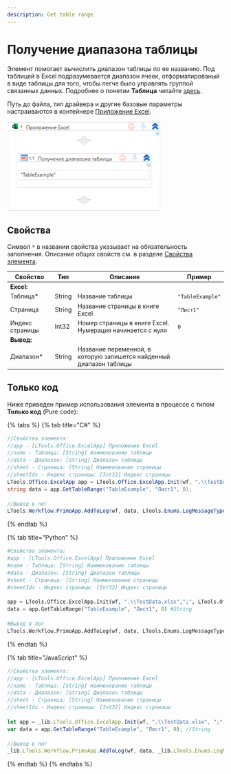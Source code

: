 ```yaml
---
description: Get table range
---
```


# Получение диапазона таблицы

Элемент помогает вычислить диапазон таблицы по ее названию. Под таблицей в Excel подразумевается диапазон ячеек, отформатированый в виде таблицы для того, чтобы легче было управлять группой связанных данных. Подробнее о понятии **Таблица** читайте [здесь](https://support.microsoft.com/ru-ru/office/%D0%BE%D0%B1%D1%89%D0%B8%D0%B5-%D1%81%D0%B2%D0%B5%D0%B4%D0%B5%D0%BD%D0%B8%D1%8F-%D0%BE-%D1%82%D0%B0%D0%B1%D0%BB%D0%B8%D1%86%D0%B0%D1%85-excel-7ab0bb7d-3a9e-4b56-a3c9-6c94334e492c).

Путь до файла, тип драйвера и другие базовые параметры настраиваются в контейнере [Приложение Excel](https://docs.primo-rpa.ru/primo-rpa/g_elements/el_basic/els_excel/el_excel_app).

![](<../../../.gitbook/assets1/WFGetTableRange.png>)


## Свойства
Символ `*` в названии свойства указывает на обязательность заполнения. Описание общих свойств см. в разделе [Свойства элемента](https://docs.primo-rpa.ru/primo-rpa/primo-studio/process/elements#svoistva-elementa).

| Свойство        | Тип    | Описание               | Пример       |
| --------------- | ------ | ---------------------- | ------------ |
| **Excel:**      |        |                        |              |
| Таблица\*       | String | Название таблицы       | `"TableExample"` |
| Страница        | String | Название страницы в книге Excel | `"Лист1"` |
| Индекс страницы | Int32  | Номер страницы в книге Excel. Нумерация начинается с нуля | `0` |
| **Вывод:**      |        |                        |              |
| Диапазон\*      | String | Название переменной, в которую запишется найденный диапазон таблицы |  |

## Только код

Ниже приведен пример использования элемента в процессе с типом **Только код** (Pure code):

{% tabs %}
{% tab title="C#" %}
```csharp
//Свойства элемента:
//app - [LTools.Office.ExcelApp] Приложение Excel
//name - Таблица: [String] Наименование таблицы
//data - Диапазон: [String] Диапазон таблицы
//sheet - Страница: [String] Наименование страницы
//sheetIdx - Индекс страницы: [Int32] Индекс страницы
LTools.Office.ExcelApp app = LTools.Office.ExcelApp.Init(wf, ".\\TestData.xlsx", ";", LTools.Office.Model.InteropTypes.DX);
string data = app.GetTableRange("TableExample", "Лист1", 0);

//Вывод в лог
LTools.Workflow.PrimoApp.AddToLog(wf, data, LTools.Enums.LogMessageType.Info);
```
{% endtab %}

{% tab title="Python" %}
```python
#Свойства элемента:
#app - [LTools.Office.ExcelApp] Приложение Excel
#name - Таблица: [String] Наименование таблицы
#data - Диапазон: [String] Диапазон таблицы
#sheet - Страница: [String] Наименование страницы
#sheetIdx - Индекс страницы: [Int32] Индекс страницы

app = LTools.Office.ExcelApp.Init(wf, ".\\TestData.xlsx",";", LTools.Office.Model.InteropTypes.DX)
data = app.GetTableRange("TableExample", "Лист1", 0) #String

#Вывод в лог
LTools.Workflow.PrimoApp.AddToLog(wf, data, LTools.Enums.LogMessageType.Info)
```
{% endtab %}

{% tab title="JavaScript" %}
```javascript
//Свойства элемента:
//app - [LTools.Office.ExcelApp] Приложение Excel
//name - Таблица: [String] Наименование таблицы
//data - Диапазон: [String] Диапазон таблицы
//sheet - Страница: [String] Наименование страницы
//sheetIdx - Индекс страницы: [Int32] Индекс страницы

let app = _lib.LTools.Office.ExcelApp.Init(wf, ".\\TestData.xlsx", ";", _lib.LTools.Office.Model.InteropTypes.DX);
var data = app.GetTableRange("TableExample", "Лист1", 0); //String

//Вывод в лог
_lib.LTools.Workflow.PrimoApp.AddToLog(wf, data, _lib.LTools.Enums.LogMessageType.Info);
```
{% endtab %}
{% endtabs %}

